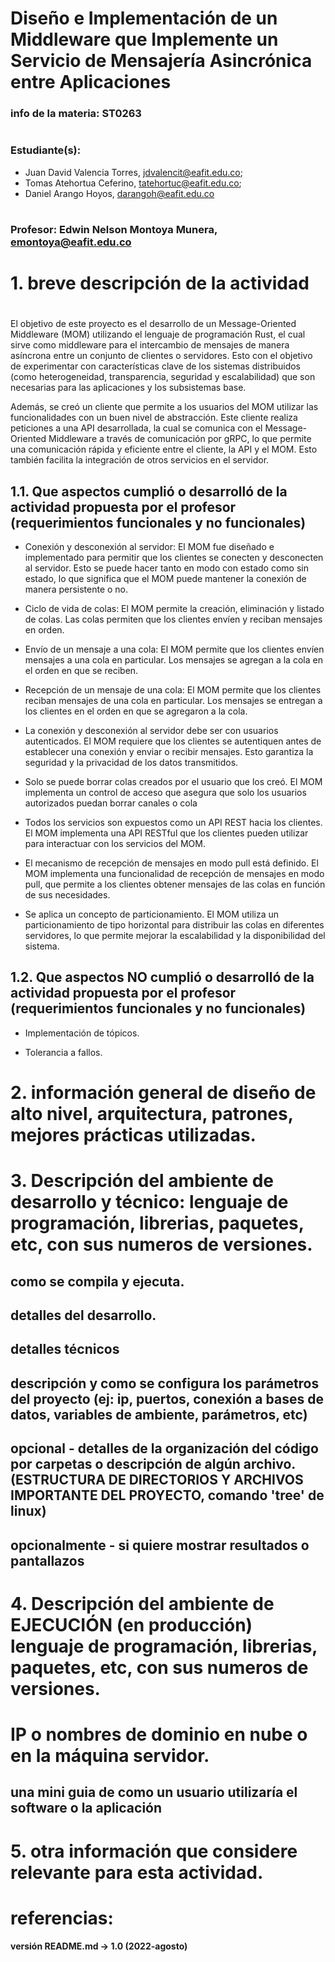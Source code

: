# Diseño e Implementación de un Middleware que Implemente un Servicio de Mensajería Asincrónica entre Aplicaciones
### info de la materia: ST0263
#
### Estudiante(s): 
-  Juan David Valencia Torres, jdvalencit@eafit.edu.co; 
-  Tomas Atehortua Ceferino, tatehortuc@eafit.edu.co; 
-  Daniel Arango Hoyos, darangoh@eafit.edu.co
#
### Profesor: Edwin Nelson Montoya Munera, emontoya@eafit.edu.co
#
#
# 1. breve descripción de la actividad
#
El objetivo de este proyecto es el desarrollo de un Message-Oriented Middleware (MOM) utilizando el lenguaje de programación Rust, el cual sirve como middleware para el intercambio de mensajes de manera asíncrona entre un conjunto de clientes o servidores. Esto con el objetivo de experimentar con características clave de los sistemas distribuidos (como heterogeneidad, transparencia, seguridad y escalabilidad) que son necesarias para las aplicaciones y los subsistemas base.

Además, se creó un cliente que permite a los usuarios del MOM utilizar las funcionalidades con un buen nivel de abstracción. Este cliente realiza peticiones a una API desarrollada, la cual se comunica con el Message-Oriented Middleware a través de comunicación por gRPC, lo que permite una comunicación rápida y eficiente entre el cliente, la API y el MOM. Esto también facilita la integración de otros servicios en el servidor.

## 1.1. Que aspectos cumplió o desarrolló de la actividad propuesta por el profesor (requerimientos funcionales y no funcionales)

- Conexión y desconexión al servidor: El MOM fue diseñado e implementado para permitir que los clientes se conecten y desconecten al servidor. Esto se puede hacer tanto en modo con estado como sin estado, lo que significa que el MOM puede mantener la conexión de manera persistente o no.

- Ciclo de vida de colas: El MOM permite la creación, eliminación y listado de colas. Las colas permiten que los clientes envíen y reciban mensajes en orden.

- Envío de un mensaje a una cola: El MOM permite que los clientes envíen mensajes a una cola en particular. Los mensajes se agregan a la cola en el orden en que se reciben.

- Recepción de un mensaje de una cola: El MOM permite que los clientes reciban mensajes de una cola en particular. Los mensajes se entregan a los clientes en el orden en que se agregaron a la cola.

- La conexión y desconexión al servidor debe ser con usuarios autenticados. El MOM requiere que los clientes se autentiquen antes de establecer una conexión y enviar o recibir mensajes. Esto garantiza la seguridad y la privacidad de los datos transmitidos.

- Solo se puede borrar colas creados por el usuario que los creó. El MOM implementa un control de acceso que asegura que solo los usuarios autorizados puedan borrar canales o cola

- Todos los servicios son expuestos como un API REST hacia los clientes. El MOM implementa una API RESTful que los clientes pueden utilizar para interactuar con los servicios del MOM.

- El mecanismo de recepción de mensajes en modo pull está definido. El MOM implementa una funcionalidad de recepción de mensajes en modo pull, que permite a los clientes obtener mensajes de las colas en función de sus necesidades.

- Se aplica un concepto de particionamiento. El MOM utiliza un particionamiento de tipo horizontal para distribuir las colas en diferentes servidores, lo que permite mejorar la escalabilidad y la disponibilidad del sistema.


## 1.2. Que aspectos NO cumplió o desarrolló de la actividad propuesta por el profesor (requerimientos funcionales y no funcionales)

- Implementación de tópicos.

- Tolerancia a fallos.

# 2. información general de diseño de alto nivel, arquitectura, patrones, mejores prácticas utilizadas.


# 3. Descripción del ambiente de desarrollo y técnico: lenguaje de programación, librerias, paquetes, etc, con sus numeros de versiones.

## como se compila y ejecuta.

## detalles del desarrollo.

## detalles técnicos

## descripción y como se configura los parámetros del proyecto (ej: ip, puertos, conexión a bases de datos, variables de ambiente, parámetros, etc)

## opcional - detalles de la organización del código por carpetas o descripción de algún archivo. (ESTRUCTURA DE DIRECTORIOS Y ARCHIVOS IMPORTANTE DEL PROYECTO, comando 'tree' de linux)


## 
## opcionalmente - si quiere mostrar resultados o pantallazos 

# 4. Descripción del ambiente de EJECUCIÓN (en producción) lenguaje de programación, librerias, paquetes, etc, con sus numeros de versiones.


# IP o nombres de dominio en nube o en la máquina servidor.


## una mini guia de como un usuario utilizaría el software o la aplicación


# 5. otra información que considere relevante para esta actividad.

# referencias:

#### versión README.md -> 1.0 (2022-agosto)
